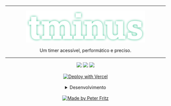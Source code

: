 <hr />

<div align="center">
  <a href="#">
    <img src="public/github.png" alt="tminus logo" height="100" >
  </a>
  <p>Um timer acessível, performático e preciso.</p>
</div>

<hr />

<div align="center">
  <img src="https://img.shields.io/badge/VERCEL-000000?style=for-the-badge&logo=VERCEL&logoColor=FFFFFF" />
  <img src="https://img.shields.io/badge/TYPESCRIPT-000000?style=for-the-badge&logo=TYPESCRIPT&logoColor=3178C6" />
  <img src="https://img.shields.io/badge/NEXT.JS-000000?style=for-the-badge&logo=NEXTDOTJS&logoColor=FFFFFF" />
</div>

<br />

<div align="center">
  <a href="https://vercel.com/new/clone?repository-url=https%3A%2F%2Fgithub.com%2Fpeterfritz%2Ftminus&project-name=tminus&repo-name=tminus&demo-title=tminus&demo-description=Um%20timer%20acess%C3%ADvel%2C%20perform%C3%A1tico%20e%20preciso.&demo-url=https%3A%2F%2Ftminus.ptr.red%2F&demo-image=https%3A%2F%2Ftminus.ptr.red%2Fthumbnail.png"><img src="https://vercel.com/button" alt="Deploy with Vercel"/></a>
</div>

<br />

<div align="center">
<details>
  <summary>
    Desenvolvimento
  </summary>
  <div align="start">
    <p>
      Para desenvolver é só clonar o repositório usando <code>git clone https://github.com/peterfritz/tminus.git</code>, entrar na pasta do repositório clonado usando <code>cd tminus</code> e rodar usando <code>yarn dev</code> durante o desenvolvimento ou <code>yarn build && yarn start</code> para o ambiente de produção.
    </p>
  </div>
</details>
</div>

<br/>

<div align="center">
  <a href="https://ptr.red/readme" rel="noopener" target="_blank">
  <img src="https://user-images.githubusercontent.com/61599784/189038952-158fa0dc-ffb8-49b5-87ac-6fe1a2256e0e.svg" alt="Made by Peter Fritz" height="30" />
</div>
